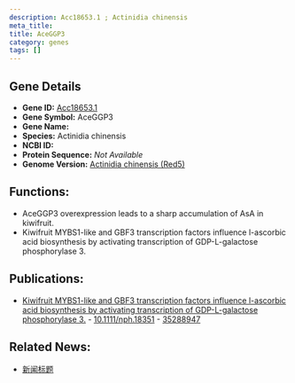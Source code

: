```yaml
---
description: Acc18653.1 ; Actinidia chinensis
meta_title:
title: AceGGP3
category: genes
tags: []
---
```


## Gene Details
- **Gene ID:**	[Acc18653.1](https://www.maizegdb.org/gene_center/gene/Acc18653.1)
- **Gene Symbol:** AceGGP3
- **Gene Name:** 
- **Species:** Actinidia chinensis
- **NCBI ID:** [ ]()
- **Protein Sequence:** *Not Available*
- **Genome Version:** [Actinidia chinensis (Red5)]()

## Functions:
   - AceGGP3 overexpression leads to a sharp accumulation of AsA in kiwifruit.
   - Kiwifruit MYBS1-like and GBF3 transcription factors influence l-ascorbic acid biosynthesis by activating transcription of GDP-L-galactose phosphorylase 3.

## Publications:
   - [Kiwifruit MYBS1-like and GBF3 transcription factors influence l-ascorbic acid biosynthesis by activating transcription of GDP-L-galactose phosphorylase 3.]( https://nph.onlinelibrary.wiley.com/doi/10.1111/nph.18097 ) - [10.1111/nph.18351]( https://nph.onlinelibrary.wiley.com/doi/10.1111/nph.18097 ) - [35288947](https://pubmed.ncbi.nlm.nih.gov/35288947/)
   

## Related News:
   - [新闻标题](https://mp.weixin.qq.com/s?__biz=Mzg3MDEwNDEyMg==&mid=2247526791&idx=5&sn=11180be0c73e5345a44487fca299e60a&chksm=ce90c4d2f9e74dc43e385ccec398cc47025aec4d44d8ef35c2a6f0388dd79234e6ae310718fe&scene=27#wechat_redirect)
  